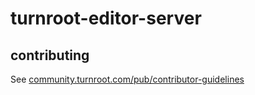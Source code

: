 # turnroot-editor-server
## contributing
See [community.turnroot.com/pub/contributor-guidelines](community.turnroot.com/pub/contributor-guidelines)

